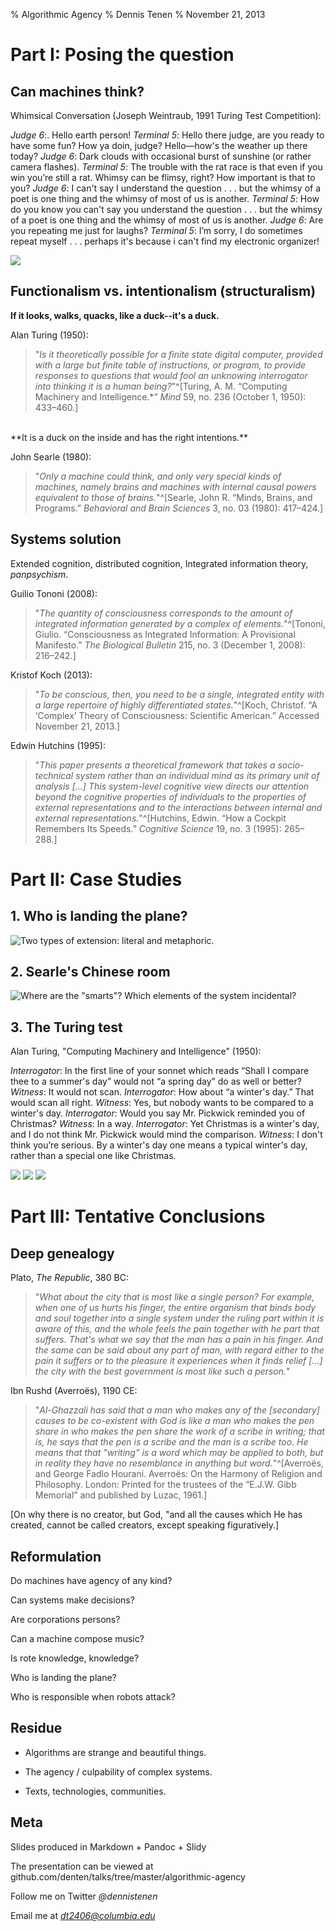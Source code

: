 % Algorithmic Agency
% Dennis Tenen
% November 21, 2013

# Part I: Posing the question

## Can machines think?

Whimsical Conversation (Joseph Weintraub, 1991 Turing Test Competition): 
  
*Judge 6*:. Hello earth person!
*Terminal 5*: Hello there judge, are you ready to have some fun? How ya doin, judge? Hello—how's the weather up there today?
*Judge 6*: Dark clouds with occasional burst of sunshine (or rather camera flashes).
*Terminal 5*: The trouble with the rat race is that even if you win you’re still a rat. Whimsy can be flimsy, right? How important is that to you?
*Judge 6*: I can't say I understand the question . . . but the whimsy of a poet is one thing and the whimsy of most of us is another.
*Terminal 5*: How do you know you can't say you understand the question . . . but the whimsy of a poet is one thing and the whimsy of most of us is another.
*Judge 6*: Are you repeating me just for laughs?
*Terminal 5*: I’m sorry, I do sometimes repeat myself . . . perhaps it's because i can't find my electronic organizer!

![](images/cartoon.gif)

<!-- Plug the book on Algorithmic Imagination --> 
<!-- Original paper. Turing's original question as a type of a language game in a classic Wittgenstein sense. Wittgenstein, as usual a frustrating string of metaphors. Family resemblances and 19th century rooms. -->

## Functionalism vs. intentionalism (structuralism)
**If it looks, walks, quacks, like a duck--it's a duck.** 
   
Alan Turing (1950):  
    
> "*Is it theoretically possible for a finite state digital computer, provided with a large but finite table of instructions, or program, to provide responses to questions that would fool an unknowing interrogator into thinking it is a human being?*"^[Turing, A. M. “Computing Machinery and Intelligence.*” *Mind* 59, no. 236 (October 1, 1950): 433–460.]
  
<br>  
**It is a duck on the inside and has the right intentions.**

John Searle (1980):   
  
> "*Only a machine could think, and only very special kinds of machines, namely brains and machines with internal causal powers equivalent to those of brains.*"^[Searle, John R. “Minds, Brains, and Programs.” *Behavioral and Brain Sciences* 3, no. 03 (1980): 417–424.]

<!-- Intention is not enough. Can machines have intention? Reduced to structuralism. Note that Turing, especially when understood in the Wittgenstein's language game vein, is not quite a functionalist. Is Wittgenstein a functionalist? -->

## Systems solution 

Extended cognition, distributed cognition, Integrated information theory, *panpsychism*.  

Guilio Tononi (2008):   
  
> "*The quantity of consciousness corresponds to the amount of integrated information generated by a complex of elements.*"^[Tononi, Giulio. “Consciousness as Integrated Information: A Provisional Manifesto.” *The Biological Bulletin* 215, no. 3 (December 1, 2008): 216–242.]  

Kristof Koch (2013):  
  
> "*To be conscious, then, you need to be a single, integrated entity with a large repertoire of highly differentiated states.*"^[Koch, Christof. “A ‘Complex’ Theory of Consciousness: Scientific American.” Accessed November 21, 2013.]  

Edwin Hutchins (1995):  
  
> "*This paper presents a theoretical framework that takes a socio-technical system
rather than an individual mind as its primary unit of analysis [...] This system-level cognitive view directs our attention beyond the cognitive properties of individuals to the properties of external representations and to the interactions between internal and external representations.*"^[Hutchins, Edwin. “How a Cockpit Remembers Its Speeds.” *Cognitive Science* 19, no. 3 (1995): 265–288.]

<!-- These solutions are usually socio-technical and sometimes more broadly contextualized in the material context of thought. Between people, between people tools and machines, and between people and their environment -->

# Part II: Case Studies

## 1. Who is landing the plane?

![Two types of extension: literal and metaphoric.](images/cockpit.jpg)

<!-- Metaphoric extension is subject to bad or imperfect mapping. We could call it eating but also we could call it fueling, to acknowledge some important structural differences in the two process eating and fueling. Some things are similar and something are not at all. -->

<!-- Literal extension is subject to the limit problem. The universe is participating in landing the plane. Where do we stop? How much of the information transfer between constituent entities should count as "participating" in the landing? --> 

<!-- Impact on Turing: we could call it something else too. Some versions of panpsychism are not sustainable. Where does cognition end? -->

## 2. Searle's Chinese room

![Where are the "smarts"? Which elements of the system incidental?](images/c-room.gif)

<!-- What is it made out of. Mechanism, algorithm, bio, some notion of a collective (multiplicity). -->

<!-- The lookup table is at fault. Impact on Turing. Turing's machine is a universal machine. Despite being code, it is a machine. To follow the metaphor, the second-order code is what thinks, not the first order universal machine. The code in a sense is a shard of human intention. The magic of instructions. You ask me to by some milk, and I buy milk for you at a some later time. A sort of time shifting going on. And a chain of responsibility--so for example if you ask me to murder for you, you will be partially responsible.  -->

<!-- Additionally, who would we punish if the Chinese room did "wrong". It would be kind of silly to punish the room. Which elements are dispensable? Only the code would alter the ability of the room to "speak" in our situation, it is the only "smart" agent. Strangely enough, if we punish someone, we would kind of punish the code. --> 

## 3. The Turing test

Alan Turing, "Computing Machinery and Intelligence" (1950):  
  
*Interrogator*: In the first line of your sonnet which reads “Shall I compare thee to a summer's day” would not “a spring day” do as well or better? 
*Witness*: It would not scan.
*Interrogator*: How about “a winter's day.” That would scan all right. 
*Witness*: Yes, but nobody wants to be compared to a winter's day. 
*Interrogator*: Would you say Mr. Pickwick reminded you of Christmas? 
*Witness*: In a way. 
*Interrogator*: Yet Christmas is a winter's day, and I do not think Mr. Pickwick would mind the comparison. 
*Witness*:  I don't think you’re serious. By a winter's day one means a typical winter's day, rather than a special one like Christmas. 


![](images/room3-small.jpg)
![](images/room1-small.jpg)
![](images/room2-small.jpg)

<!-- Traditional history of the Turing test. Descartes. Wittgenstein. A frustrating chain of metaphors -->
<!-- Was Wittgenstein a functionalist. Well... not really, in my understanding. Private thought is impossible like private language. Thinking, cognition, is always enmeshed, mediated. Witness solitary confinement--which literally drives you mad, unable to think, speak, inhuman. -->
<!-- Confusion about the machine. The universal machine is kind of really bland. It does not have the smarts. The algorithm occupies a privileged position. -->
<!-- The Turing test does not fit neatly into the functionalist paradigm.  A recontextualization brings it closer to the playful, transgressive, social, and relentlessly discursive spirit of the thought experiments initially envisioned by Wittgenstein. -->
<!-- The systems answer although problematic, also suggests an alternative intellectual history. -->

# Part III: Tentative Conclusions 

## Deep genealogy

Plato, *The Republic*, 380 BC:    
> "*What about the city that is most like a single person? For example, when one of us hurts his finger, the entire organism that binds body and soul together into a single system under the ruling part within it is aware of this, and the whole feels the pain together with he part that suffers. That's what we say that the man has a pain in his finger. And the same can be said about any part of man, with regard either to the pain it suffers or to the pleasure it experiences when it finds relief [...] the city with the best government is most like such a person.*"  
  

Ibn Rushd (Averroës), 1190 CE:  

> "*Al-Ghazzali has said that a man who makes any of the [secondary] causes to be co-existent with God is like a man who makes the pen share in who makes the pen share the work of a scribe in writing; that is, he says that the pen is a scribe and the man is a scribe too. He means that that "writing" is a word which may be applied to both, but in reality they have no resemblance in anything but word.*"^[Averroës, and George Fadlo Hourani. Averroës: On the Harmony of Religion and Philosophy. London: Printed for the trustees of the “E.J.W. Gibb Memorial” and published by Luzac, 1961.] 
  
[On why there is no creator, but God, "and all the causes which He has created, cannot be called creators, except speaking figuratively.]

<!-- Footnote, if you have the time: it has been argued, most prominently by David Golumbia in the Cultural Logic of Computation, that the roots of computer science lie in the rationalist, enlightenment tradition and therefore hopelessly enmeshed in the fate of the military-industrial complex. There is a clear lineage from Frege, to Russel, to Wittgenstein, and to Turing. But the quest for the universal languages and universal machines at the roots of computer science is also a direct relative of Platonic idealism, neo-platonic thought, and the anti-positivism of Comte, Spencer, and Durkheim. -->
<!-- A deeper genealogy suggests a tradition of reasoning about this problem that stretches far beyond the computer age. This is not a problem particular to digital systems. --> 


## Reformulation

Do machines have agency of any kind?  
  
Can systems make decisions?  
  
Are corporations persons?  
  
Can a machine compose music?  
  
Is rote knowledge, knowledge?  
  
Who is landing the plane?  
  
Who is responsible when robots attack?  

<!-- These questions should be treated as part of the same problem -->
<!-- At stake then is not just the question of machine cognition, but our general discomfort with and inability to articulate agency in complex systems--collectives made up of some combination of humans, animals, devices, and algorithms. --> 
<!-- And yet our intuitions and commitment to specific will be tested in court, before these philosophical differences will every get resolved, such is the long string of cases that revolve around corporate personhood. -->

## Residue
- Algorithms are strange and beautiful things.

- The agency / culpability of complex systems.  
  
- Texts, technologies, communities.


<!-- Spark of agency. Giving someone a shopping list. Setting an oven timer. Time-shifting agency. The ability to transmit that spark of agency, literally. Outside of your body, after your death. As a writer and as a programmer, you will will be executed at some later time, somewhere else. Magical and ordinary. I say writer and programmer, because this happens in other mundane ways, and we must not dismiss these phenomena ordinary. Recover their magic. -->

<!-- Consciousness remains one of the biggest unsolved mysteries in modern science. But it is also one of those problems that seems impossible on the micro level--the actual boundaries of cognition, and quite obvious on another level. Even children say things like my kindergarten went on a trip, "we decided." And it is my conviction that the answer lies in that material, pragmatic, sociological layer of practice. That is the lesson of Turing, the question is not What thinking is? But will you play that game, and what are rules, or what should the rules be. On that level, we can do much to demystify complex problems like corporate personhood. Ask how can the organism bleed when the finger is hurt. -->

<!-- Intellectual history. Context-bound cognitive science. Brains cannot be studied in isolation, just like meaning, or language cannot be studied in isolation. You are in this seminar and I hope you are already on board with this message--it points to productive collaboration between cognitive science and the humanities. -->

<!-- Plug the tutorial -->

## Meta

Slides produced in Markdown + Pandoc + Slidy  
  
The presentation can be viewed at github.com/denten/talks/tree/master/algorithmic-agency
  
Follow me on Twitter *@dennistenen*
  
Email me at *dt2406@columbia.edu*
